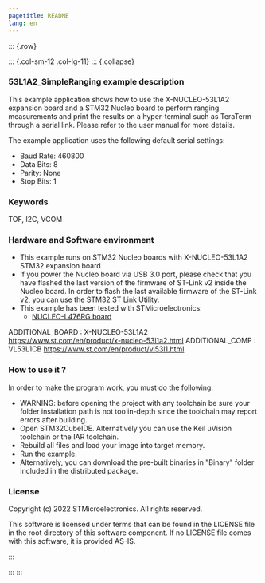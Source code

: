 ```yaml
---
pagetitle: README
lang: en
---
```


::: {.row}

::: {.col-sm-12 .col-lg-11}
::: {.collapse}
<div>
  
### <b>53L1A2_SimpleRanging example description</b>

This example application shows how to use the X-NUCLEO-53L1A2 expansion board and a STM32 Nucleo board 
to perform ranging measurements and print the results on a hyper-terminal such as TeraTerm through a serial link.
Please refer to the user manual for more details.

The example application uses the following default serial settings:

  - Baud Rate: 460800
  - Data Bits: 8
  - Parity: None
  - Stop Bits: 1

### <b>Keywords</b>

TOF, I2C, VCOM

### <b>Hardware and Software environment</b>

  - This example runs on STM32 Nucleo boards with X-NUCLEO-53L1A2 STM32 expansion board
  - If you power the Nucleo board via USB 3.0 port, please check that you have flashed the last version of
    the firmware of ST-Link v2 inside the Nucleo board. In order to flash the last available firmware of the 
    ST-Link v2, you can use the STM32 ST Link Utility.
  - This example has been tested with STMicroelectronics:
    - [NUCLEO-L476RG board](https://www.st.com/en/product/nucleo-l476rg.html)

ADDITIONAL_BOARD : X-NUCLEO-53L1A2 https://www.st.com/en/product/x-nucleo-53l1a2.html
ADDITIONAL_COMP : VL53L1CB https://www.st.com/en/product/vl53l1.html

### <b>How to use it ?</b>

In order to make the program work, you must do the following:

 - WARNING: before opening the project with any toolchain be sure your folder
  installation path is not too in-depth since the toolchain may report errors
  after building.
 - Open STM32CubeIDE.
   Alternatively you can use the Keil uVision toolchain or the IAR toolchain.
 - Rebuild all files and load your image into target memory.
 - Run the example.
 - Alternatively, you can download the pre-built binaries in "Binary" folder included in the distributed package.


### <b>License</b>

Copyright (c) 2022 STMicroelectronics.
All rights reserved.

This software is licensed under terms that can be found in the LICENSE file
in the root directory of this software component.
If no LICENSE file comes with this software, it is provided AS-IS.

</div>
:::

:::
:::

